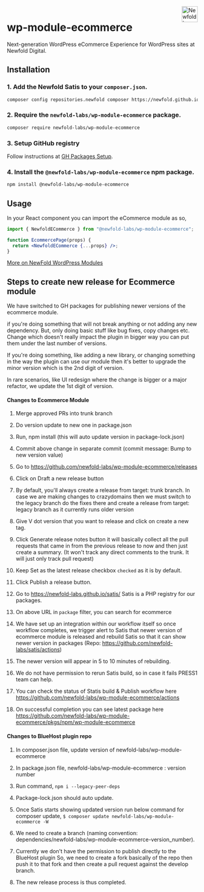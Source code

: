 <a href="https://newfold.com/" target="_blank">
    <img src="https://newfold.com/content/experience-fragments/newfold/site-header/master/_jcr_content/root/header/logo.coreimg.svg/1621395071423/newfold-digital.svg" alt="Newfold Logo" title="Newfold Digital" align="right" 
height="42" />
</a>

# wp-module-ecommerce

Next-generation WordPress eCommerce Experience for WordPress sites at Newfold Digital.

## Installation

### 1. Add the Newfold Satis to your `composer.json`.

 ```bash
 composer config repositories.newfold composer https://newfold.github.io/satis
 ```

### 2. Require the `newfold-labs/wp-module-ecommerce` package.

 ```bash
 composer require newfold-labs/wp-module-ecommerce
 ```

### 3. Setup GitHub registry

Follow instructions at [GH Packages Setup](https://gist.github.com/aulisius/1a6e4961f17039d82275a6941331b021).

### 4. Install the `@newfold-labs/wp-module-ecommerce` npm package.

 ```bash
 npm install @newfold-labs/wp-module-ecommerce
 ```
 
## Usage

In your React component you can import the eCommerce module as so,

```jsx
import { NewfoldECommerce } from "@newfold-labs/wp-module-ecommerce";

function EcommercePage(props) {
  return <NewfoldECommerce {...props} />;
}
```

[More on NewFold WordPress Modules](https://github.com/newfold-labs/wp-module-loader)

## Steps to create new release for Ecommerce module

We have switched to GH packages for publishing newer versions of the ecommerce module. 

if you're doing something that will not break anything or not adding any new dependency. But, only doing basic stuff like bug fixes, copy changes etc. Change which doesn't really impact the plugin in bigger way you can put them under the last number of versions. 

If you're doing something, like adding a new library, or changing something in the way the plugin can use our module then it's better to upgrade the minor version which is the 2nd digit of version. 

In rare scenarios, like UI redesign where the change is bigger or a major refactor, we update the 1st digit of version. 

#### Changes to Ecommerce Module

1. Merge approved PRs into trunk branch

2. Do version update to new one in package.json 

3. Run, npm install (this will auto update version in package-lock.json) 

4. Commit above change in separate commit (commit message: Bump to new version value) 

5. Go to https://github.com/newfold-labs/wp-module-ecommerce/releases 

6. Click on Draft a new release button 

7. By default, you'll always create a release from target: trunk branch. In case we are making changes to crazydomains then we must switch to the legacy branch do the fixes there and create a release from target: legacy branch as it currently runs older version 

8. Give V dot version that you want to release and click on create a new tag. 

9. Click Generate release notes button it will basically collect all the pull requests that came in from the previous release to now and then just create a summary. (It won't track any direct comments to the trunk. It will just only track pull request) 

10. Keep Set as the latest release checkbox `checked` as it is by default. 

11. Click Publish a release button. 

12. Go to https://newfold-labs.github.io/satis/ Satis is a PHP registry for our packages. 

13. On above URL in `package` filter, you can search for ecommerce 

14. We have set up an integration within our workflow itself so once workflow completes, we trigger alert to Satis that newer version of ecommerce module is released and rebuild Satis so that it can show newer version in packages (Repo: https://github.com/newfold-labs/satis/actions) 

15. The newer version will appear in 5 to 10 minutes of rebuilding. 

16. We do not have permission to rerun Satis build, so in case it fails PRESS1 team can help. 

17. You can check the status of Statis build & Publish workflow here https://github.com/newfold-labs/wp-module-ecommerce/actions 

18. On successful completion you can see latest package here https://github.com/newfold-labs/wp-module-ecommerce/pkgs/npm/wp-module-ecommerce 

#### Changes to BlueHost plugin repo

1. In composer.json file, update version of newfold-labs/wp-module-ecommerce 

2. In package.json file, newfold-labs/wp-module-ecommerce : version number 

3. Run command, 
```npm i --legacy-peer-deps```  

4. Package-lock.json should auto update. 

5. Once Satis starts showing updated version run below command for composer update, 
```$ composer update newfold-labs/wp-module-ecommerce -W``` 

6. We need to create a branch (naming convention: dependencies/newfold-labs/wp-module-ecommerce-version_number). 

7. Currently we don't have the permission to publish directly to the BlueHost plugin So, we need to create a fork basically of the repo then push it to that fork and then create a pull request against the develop branch. 

8. The new release process is thus completed. 